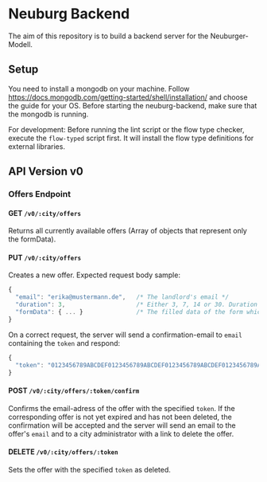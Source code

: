# Neuburg Backend
The aim of this repository is to build a backend server for the Neuburger-Modell.
## Setup
You need to install a mongodb on your machine. Follow https://docs.mongodb.com/getting-started/shell/installation/ and choose the guide for your OS. Before starting the neuburg-backend, make sure that the mongodb is running.

For development: Before running the lint script or the flow type checker, execute the `flow-typed` script first. It will install the flow type definitions for external libraries.

## API Version v0
### Offers Endpoint

#### GET `/v0/:city/offers`
Returns all currently available offers (Array of objects that represent only the formData).

#### PUT `/v0/:city/offers`
Creates a new offer. Expected request body sample:
```javascript
{
  "email": "erika@mustermann.de",   /* The landlord's email */
  "duration": 3,                    /* Either 3, 7, 14 or 30. Duration in days of visibility of the offer */
  "formData": { ... }               /* The filled data of the form which is validated against the :city's form scheme */
}
```
On a correct request, the server will send a confirmation-email to `email` containing the `token` and respond:
```javascript
{
  "token": "0123456789ABCDEF0123456789ABCDEF0123456789ABCDEF0123456789ABCDEF" /* A token for the created offer */
}
```

#### POST `/v0/:city/offers/:token/confirm`
Confirms the email-adress of the offer with the specified `token`.
If the corresponding offer is not yet expired and has not been deleted, the confirmation will be accepted and the server will
send an email to the offer's `email` and to a city administrator with a link to delete the offer.

#### DELETE `/v0/:city/offers/:token`
Sets the offer with the specified `token` as deleted.
